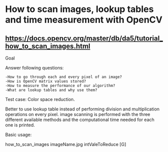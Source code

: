 #  How to scan images, lookup tables and time measurement with OpenCV
## https://docs.opencv.org/master/db/da5/tutorial_how_to_scan_images.html

Goal

Answer following questions:

    -How to go through each and every pixel of an image?
    -How is OpenCV matrix values stored?
    -How to measure the performance of our algorithm?
    -What are lookup tables and why use them?

Test case: Color space reduction.

Better to use lookup table instead of performing division and multiplication operations on every pixel.
image scanning is performed with the three different available methods and the computational time needed for each one is printed.

Basic usage:

how_to_scan_images imageName.jpg intValeToReduce [G]

